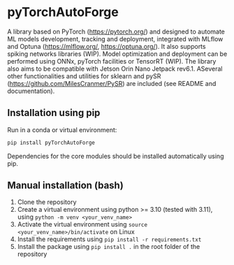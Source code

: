 # pyTorchAutoForge

A library based on PyTorch (<https://pytorch.org/>) and designed to automate ML models development, tracking and deployment, integrated with MLflow and Optuna (<https://mlflow.org/>, <https://optuna.org/>). It also supports spiking networks libraries (WIP). Model optimization and deployment can be performed using ONNx, pyTorch facilities or TensorRT (WIP). The library also aims to be compatible with Jetson Orin Nano Jetpack rev6.1. ASeveral other functionalities and utilities for sklearn and pySR (<https://github.com/MilesCranmer/PySR>) are included (see README and documentation).

## Installation using pip

Run in a conda or virtual environment:

```bash
pip install pyTorchAutoForge
```

Dependencies for the core modules should be installed automatically using pip.

## Manual installation (bash)

1) Clone the repository
2) Create a virtual environment using python >= 3.10 (tested with 3.11), using `python -m venv <your_venv_name>`
3) Activate the virtual environment using `source <your_venv_name>/bin/activate` on Linux
4) Install the requirements using `pip install -r requirements.txt`
5) Install the package using `pip install .` in the root folder of the repository
